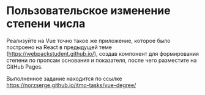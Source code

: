 # Пользовательское изменение степени числа

Реализуйте на Vue точно такое же приложение, которое было построено на React в предыдущей теме (https://webpackstudent.github.io/), создав компонент для формирования степени по пропсам основания и показателя, после чего разместите на GitHub Pages.

Выполненное задание находится по ссылке https://norzserge.github.io/itmo-tasks/vue-degree/
